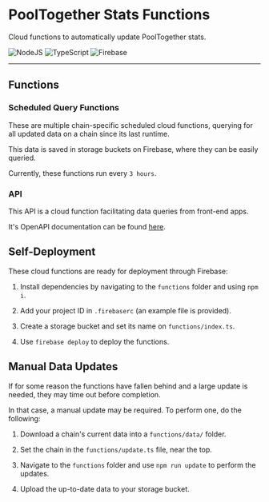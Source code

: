 # PoolTogether Stats Functions

Cloud functions to automatically update PoolTogether stats.

![NodeJS](https://img.shields.io/badge/node.js-6DA55F?style=for-the-badge&logo=node.js&logoColor=white)
![TypeScript](https://img.shields.io/badge/typescript-%23007ACC.svg?style=for-the-badge&logo=typescript&logoColor=white)
![Firebase](https://img.shields.io/badge/firebase-%23039BE5.svg?style=for-the-badge&logo=firebase)

---

## Functions

### Scheduled Query Functions

These are multiple chain-specific scheduled cloud functions, querying for all updated data on a chain since its last runtime.

This data is saved in storage buckets on Firebase, where they can be easily queried.

Currently, these functions run every `3 hours`.

### API

This API is a cloud function facilitating data queries from front-end apps.

It's OpenAPI documentation can be found [here](https://pooltogether-stats.web.app/docs).

## Self-Deployment

These cloud functions are ready for deployment through Firebase:

1. Install dependencies by navigating to the `functions` folder and using `npm i`.

2. Add your project ID in `.firebaserc` (an example file is provided).

3. Create a storage bucket and set its name on `functions/index.ts`.

4. Use `firebase deploy` to deploy the functions.

## Manual Data Updates

If for some reason the functions have fallen behind and a large update is needed, they may time out before completion.

In that case, a manual update may be required. To perform one, do the following:

1. Download a chain's current data into a `functions/data/` folder.

2. Set the chain in the `functions/update.ts` file, near the top.

3. Navigate to the `functions` folder and use `npm run update` to perform the updates.

4. Upload the up-to-date data to your storage bucket.
